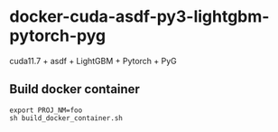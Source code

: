 # docker-cuda-asdf-py3-lightgbm-pytorch-pyg

cuda11.7 + asdf + LightGBM + Pytorch + PyG

## Build docker container

```
export PROJ_NM=foo
sh build_docker_container.sh
```
